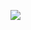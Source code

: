 <a href="https://www.imageupload.net/image/EwTBx"><img src="https://img.imageupload.net/2020/09/26/screencapture-riyansh-task-manager-herokuapp-2020-09-27-00_48_07.png" border="0" /></a>

